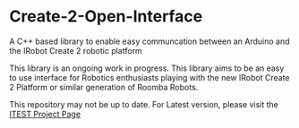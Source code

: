 # Create-2-Open-Interface
A C++ based library to enable easy communcation between an Arduino and the IRobot Create 2 robotic platform 

This library is an ongoing work in progress. This library aims to be an easy to use interface for Robotics enthusiasts playing with the new IRobot Create 2 Platform or similar generation of Roomba Robots.

This repository may not be up to date. For Latest version, please visit the [ITEST Project Page](https://projects.cs.uaf.edu/redmine/projects/beingthere/repository)


